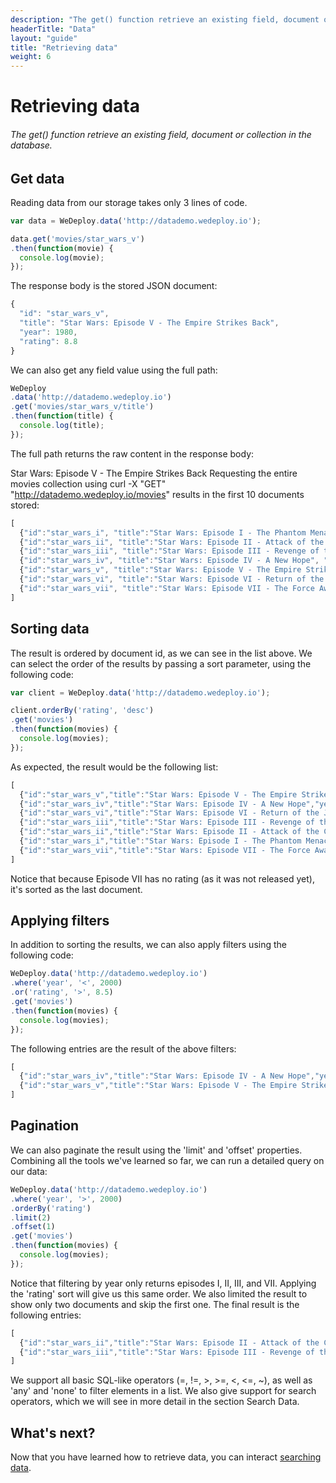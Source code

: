 ```yaml
---
description: "The get() function retrieve an existing field, document or collection in the database."
headerTitle: "Data"
layout: "guide"
title: "Retrieving data"
weight: 6
---
```


# Retrieving data

###### The get() function retrieve an existing field, document or collection in the database.

<article id="article_1">

## Get data

Reading data from our storage takes only 3 lines of code.

```javascript
var data = WeDeploy.data('http://datademo.wedeploy.io');

data.get('movies/star_wars_v')
.then(function(movie) {
  console.log(movie);
});
```

The response body is the stored JSON document:

```javascript
{
  "id": "star_wars_v",
  "title": "Star Wars: Episode V - The Empire Strikes Back",
  "year": 1980,
  "rating": 8.8
}
```

We can also get any field value using the full path:

```javascript
WeDeploy
.data('http://datademo.wedeploy.io')
.get('movies/star_wars_v/title')
.then(function(title) {
  console.log(title);
});
```

The full path returns the raw content in the response body:

Star Wars: Episode V - The Empire Strikes Back
Requesting the entire movies collection using curl -X "GET" "http://datademo.wedeploy.io/movies" results in the first 10 documents stored:

```javascript
[
  {"id":"star_wars_i", "title":"Star Wars: Episode I - The Phantom Menace", "year":1999, "rating":6.5},
  {"id":"star_wars_ii", "title":"Star Wars: Episode II - Attack of the Clones", "year":2002, "rating":6.7},
  {"id":"star_wars_iii", "title":"Star Wars: Episode III - Revenge of the Sith", "year":2005, "rating":7.7},
  {"id":"star_wars_iv", "title":"Star Wars: Episode IV - A New Hope", "year":1977, "rating":8.7},
  {"id":"star_wars_v", "title":"Star Wars: Episode V - The Empire Strikes Back", "year":1980, "rating":8.8},
  {"id":"star_wars_vi", "title":"Star Wars: Episode VI - Return of the Jedi", "year":1983, "rating":8.4},
  {"id":"star_wars_vii", "title":"Star Wars: Episode VII - The Force Awakens", "year":2015}
]
```

</article>

<article id="article_2">

## Sorting data

The result is ordered by document id, as we can see in the list above. We can select the order of the results by passing a sort parameter, using the following code:

```javascript
var client = WeDeploy.data('http://datademo.wedeploy.io');

client.orderBy('rating', 'desc')
.get('movies')
.then(function(movies) {
  console.log(movies);
});
```

As expected, the result would be the following list:

```javascript
[
  {"id":"star_wars_v","title":"Star Wars: Episode V - The Empire Strikes Back","year":1980,"rating":8.8},
  {"id":"star_wars_iv","title":"Star Wars: Episode IV - A New Hope","year":1977,"rating":8.7},
  {"id":"star_wars_vi","title":"Star Wars: Episode VI - Return of the Jedi","year":1983,"rating":8.4},
  {"id":"star_wars_iii","title":"Star Wars: Episode III - Revenge of the Sith","year":2005,"rating":7.7},
  {"id":"star_wars_ii","title":"Star Wars: Episode II - Attack of the Clones","year":2002,"rating":6.7},
  {"id":"star_wars_i","title":"Star Wars: Episode I - The Phantom Menace","year":1999,"rating":6.5},
  {"id":"star_wars_vii","title":"Star Wars: Episode VII - The Force Awakens","year":2015}
]
```

Notice that because Episode VII has no rating (as it was not released yet), it's sorted as the last document.

</article>

<article id="article_3">

## Applying filters

In addition to sorting the results, we can also apply filters using the following code:

```javascript
WeDeploy.data('http://datademo.wedeploy.io')
.where('year', '<', 2000)
.or('rating', '>', 8.5)
.get('movies')
.then(function(movies) {
  console.log(movies);
});
```

The following entries are the result of the above filters:

```javascript
[
  {"id":"star_wars_iv","title":"Star Wars: Episode IV - A New Hope","year":1977,"rating":8.7},
  {"id":"star_wars_v","title":"Star Wars: Episode V - The Empire Strikes Back","year":1980,"rating":8.8}
]
```

</article>

<article id="article_4">

## Pagination

We can also paginate the result using the 'limit' and 'offset' properties. Combining all the tools we've learned so far, we can run a detailed query on our data:

```javascript
WeDeploy.data('http://datademo.wedeploy.io')
.where('year', '>', 2000)
.orderBy('rating')
.limit(2)
.offset(1)
.get('movies')
.then(function(movies) {
  console.log(movies);
});
```

Notice that filtering by year only returns episodes I, II, III, and VII. Applying the 'rating' sort will give us this same order. We also limited the result to show only two documents and skip the first one. The final result is the following entries:

```javascript
[
  {"id":"star_wars_ii","title":"Star Wars: Episode II - Attack of the Clones","year":2002,"rating":6.7},
  {"id":"star_wars_iii","title":"Star Wars: Episode III - Revenge of the Sith","year":2005,"rating":7.7}
]
```

We support all basic SQL-like operators (=, !=, >, >=, <, <=, ~), as well as 'any' and 'none' to filter elements in a list. We also give support for search operators, which we will see in more detail in the section Search Data.

</article>

## What's next?

Now that you have learned how to retrieve data, you can interact [searching data](/docs/data/js/searching-data.html).
